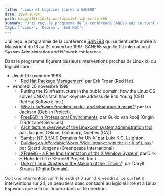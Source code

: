 ```yaml
---
title: "Linux et Logiciel libres à SANE98"
date: 1998-10-04
path: blog/1998/10/linux-logiciel-libres-sane98
summary: "J'ai reçu le programme de la conférence SANE98 qui se tient cette année à Maastricht du 18 au 20 novembre 1998."
tags: ['Linux', 'Debian', 'Red Hat']
---
```


<P>
J'ai reçu le programme de la conférence <A HREF="http://www.nluug.nl/events/sane98/">SANE98</A> qui se tient cette
année à Maastricht du 18 au 20 novembre 1998. SANE98 signifie 1st
international System Administration and NEtwork conference.  </P>

<P> Dans le programme figurent plusieurs interventions proches de Linux
ou du logiciel libre : </P>

<UL>

<LI>Jeudi 19 novembre 1998
<UL>

<LI> `<A HREF="http://www.nluug.nl/events/sane98/daily/19/troan.html">Red Hat
Package Management</A>' par Erik Troan (Red Hat).
</UL>

<LI> Vendredi 20 novembre 1998
<UL>

<LI> `Putting the IS infrastructure in the public domain; how the
Linux OS solves UNIX's fatal flaw' Keynote address de Bob Young (CEO
RedHat Software Inc.)
<LI>`<A HREF="http://www.nluug.nl/events/sane98/daily/20/jackson.html">Why is software freedom useful, and what does it mean?</A>' par Ian
Jackson (Debian Project).
<LI>`<A HREF="http://www.nluug.nl/events/sane98/daily/20/rooij.html">FreeBSD in
Professional Environments</A>' par Guido van Rooij (Origin TIS/Intranet
Services).
<LI>`<A HREF="http://www.nluug.nl/events/sane98/daily/20/gelinas.html">Architecture overview of the Linuxconf system administration tool</A>'
par Jacques Gélinas (Solucorp, Quebec (CA)).
<LI>`<A HREF="http://www.nluug.nl/events/sane98/daily/20/leighton.html">Samba: NT 3.5/4.0 Domains for UNIX</A>' par Luke K.C. Leighton.
<LI>`<A HREF="http://www.nluug.nl/events/sane98/daily/20/jongens.html">Building an Affordable World-Wide Intranet with the Help of Linux</A>'
par Sjoerd Jongens (Greenpeace International).
<LI><A HREF="http://www.nluug.nl/events/sane98/daily/20/hohndel.html">`XFree86 - a Free Implementation of the X Window System'</A> par Dirk
H Hohndel (The XFree86 Project, Inc.).
<LI>`<A HREF="http://www.nluug.nl/events/sane98/daily/20/strauss.html">Use of Linux Clusters in the Making of the `Titanic'</A>' par Daryll
Strauss (Digital Domain).
</UL>

</UL>

<P> Soit une intervention sur 11 le jeudi et 8 sur 13 le vendredi ce
qui fait 9 interventions sur 24, un beau tiers donc consacré au logiciel
libre et à Linux. Espérons que cela continuera dans cette direction.  </P>


